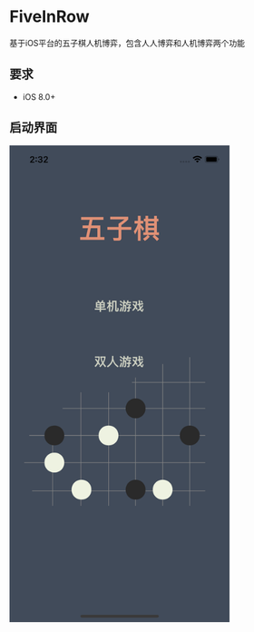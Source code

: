 # FiveInRow
基于iOS平台的五子棋人机博弈，包含人人博弈和人机博弈两个功能

## 要求
- iOS 8.0+

## 启动界面
<img src="https://raw.githubusercontent.com/Baymax0/FiveInRow/master/resource/main.png" width="388"/>


